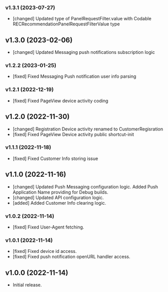 ### v1.3.1 (2023-07-27)

- [changed] Updated type of PanelRequestFilter.value with Codable RECRecommendationPanelRequestFilterValue type

## v1.3.0 (2023-02-06)

- [changed] Updated Messaging push notifications subscription logic

### v1.2.2 (2023-01-25)

- [fixed] Fixed Messaging Push notification user info parsing

### v1.2.1 (2022-12-19)

- [fixed] Fixed PageView device activity coding

## v1.2.0 (2022-11-30)

- [changed] Registration Device activity renamed to CustomerRegisration
- [fixed] Fixed PageView Device activity public shortcut-init

### v1.1.1 (2022-11-18)

- [fixed] Fixed Customer Info storing issue

## v1.1.0 (2022-11-16)

- [changed] Updated Push Messaging configuration logic. Added Push Application Name providing for Debug builds.
- [changed] Updated API configuration logic.
- [added] Added Customer Info clearing logic.

### v1.0.2 (2022-11-14)

- [fixed] Fixed User-Agent fetching.

### v1.0.1 (2022-11-14)

- [fixed] Fixed device id access.
- [fixed] Fixed push notification openURL handler access.

## v1.0.0 (2022-11-14)

- Initial release.
